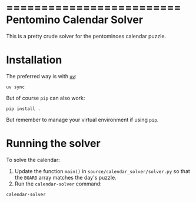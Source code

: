 =========================
Pentomino Calendar Solver
=========================

This is a pretty crude solver for the pentominoes calendar puzzle.

Installation
============

The preferred way is with [`uv`](https://docs.astral.sh/uv/):
```
uv sync
```

But of course `pip` can also work:
```
pip install .
```
But remember to manage your virtual environment if using `pip`.

Running the solver
==================

To solve the calendar:

1. Update the function `main()` in `source/calendar_solver/solver.py` so that the `BOARD` array matches the day's puzzle.
2. Run the `calendar-solver` command:
```
calendar-solver
```